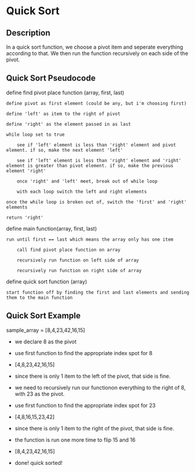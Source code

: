 # Quick Sort

## Description

In a quick sort function, we choose a pivot item and seperate everything according to that. We then run the function recursively on each side of the pivot.

## Quick Sort Pseudocode

define find pivot place function (array, first, last)

    define pivot as first element (could be any, but i'm choosing first)

    define 'left' as item to the right of pivot

    define 'right' as the element passed in as last

    while loop set to true
        
        see if 'left' element is less than 'right' element and pivot element. if so, make the next element 'left'

        see if 'left' element is less than 'right' element and 'right' element is greater than pivot element. if so, make the previous element 'right'

        once 'right' and 'left' meet, break out of while loop

        with each loop switch the left and right elements

    once the while loop is broken out of, switch the 'first' and 'right' elements

    return 'right'

define main function(array, first, last)

    run until first == last which means the array only has one item

        call find pivot place function on array

        recursively run function on left side of array

        recursively run function on right side of array

define quick sort function (array)

    start function off by finding the first and last elements and sending them to the main function

## Quick Sort Example

sample_array = [8,4,23,42,16,15]

- we declare 8 as the pivot

- use first function to find the appropriate index spot for 8

- [4,8,23,42,16,15]

- since there is only 1 item to the left of the pivot, that side is fine.

- we need to recursively run our functionon everything to the right of 8, with 23 as the pivot.

- use first function to find the appropriate index spot for 23

- [4,8,16,15,23,42]

- since there is only 1 item to the right of the pivot, that side is fine.

- the function is run one more time to flip 15 and 16

- [8,4,23,42,16,15]

- done! quick sorted!
